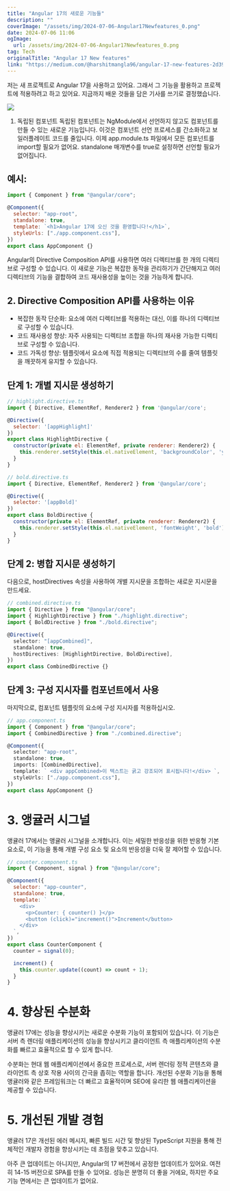 ```yaml
---
title: "Angular 17의 새로운 기능들"
description: ""
coverImage: "/assets/img/2024-07-06-Angular17Newfeatures_0.png"
date: 2024-07-06 11:06
ogImage:
  url: /assets/img/2024-07-06-Angular17Newfeatures_0.png
tag: Tech
originalTitle: "Angular 17 New features"
link: "https://medium.com/@harshitmangla96/angular-17-new-features-2d395ebf1429"
---
```


저는 새 프로젝트로 Angular 17을 사용하고 있어요. 그래서 그 기능을 활용하고 프로젝트에 적용하려고 하고 있어요.
지금까지 배운 것들을 담은 기사를 쓰기로 결정했습니다.

![](/assets/img/2024-07-06-Angular17Newfeatures_0.png)

1. 독립된 컴포넌트
   독립된 컴포넌트는 NgModule에서 선언하지 않고도 컴포넌트를 만들 수 있는 새로운 기능입니다. 이것은 컴포넌트 선언 프로세스를 간소화하고 보일러플레이트 코드를 줄입니다. 이제 app.module.ts 파일에서 모든 컴포넌트를 import할 필요가 없어요. standalone 매개변수를 true로 설정하면 선언할 필요가 없어집니다.

## 예시:

<div class="content-ad"></div>

```js
import { Component } from "@angular/core";

@Component({
  selector: "app-root",
  standalone: true,
  template: `<h1>Angular 17에 오신 것을 환영합니다!</h1>`,
  styleUrls: ["./app.component.css"],
})
export class AppComponent {}
```

Angular의 Directive Composition API를 사용하면 여러 디렉티브를 한 개의 디렉티브로 구성할 수 있습니다. 이 새로운 기능은 복잡한 동작을 관리하기가 간단해지고 여러 디렉티브의 기능을 결합하여 코드 재사용성을 높이는 것을 가능하게 합니다.

## 2. Directive Composition API를 사용하는 이유

- 복잡한 동작 단순화: 요소에 여러 디렉티브를 적용하는 대신, 이를 하나의 디렉티브로 구성할 수 있습니다.
- 코드 재사용성 향상: 자주 사용되는 디렉티브 조합을 하나의 재사용 가능한 디렉티브로 구성할 수 있습니다.
- 코드 가독성 향상: 템플릿에서 요소에 직접 적용되는 디렉티브의 수를 줄여 템플릿을 깨끗하게 유지할 수 있습니다.

<div class="content-ad"></div>

## 단계 1: 개별 지시문 생성하기

```js
// highlight.directive.ts
import { Directive, ElementRef, Renderer2 } from '@angular/core';

@Directive({
  selector: '[appHighlight]'
})
export class HighlightDirective {
  constructor(private el: ElementRef, private renderer: Renderer2) {
    this.renderer.setStyle(this.el.nativeElement, 'backgroundColor', 'yellow');
  }
}

// bold.directive.ts
import { Directive, ElementRef, Renderer2 } from '@angular/core';

@Directive({
  selector: '[appBold]'
})
export class BoldDirective {
  constructor(private el: ElementRef, private renderer: Renderer2) {
    this.renderer.setStyle(this.el.nativeElement, 'fontWeight', 'bold');
  }
}
```

## 단계 2: 병합 지시문 생성하기

다음으로, hostDirectives 속성을 사용하여 개별 지시문을 조합하는 새로운 지시문을 만드세요.

<div class="content-ad"></div>

```typescript
// combined.directive.ts
import { Directive } from "@angular/core";
import { HighlightDirective } from "./highlight.directive";
import { BoldDirective } from "./bold.directive";

@Directive({
  selector: "[appCombined]",
  standalone: true,
  hostDirectives: [HighlightDirective, BoldDirective],
})
export class CombinedDirective {}
```

## 단계 3: 구성 지시자를 컴포넌트에서 사용

마지막으로, 컴포넌트 템플릿의 요소에 구성 지시자를 적용하십시오.

```typescript
// app.component.ts
import { Component } from "@angular/core";
import { CombinedDirective } from "./combined.directive";

@Component({
  selector: "app-root",
  standalone: true,
  imports: [CombinedDirective],
  template: ` <div appCombined>이 텍스트는 굵고 강조되어 표시됩니다!</div> `,
  styleUrls: ["./app.component.css"],
})
export class AppComponent {}
```

<div class="content-ad"></div>

# 3. 앵귤러 시그널

앵귤러 17에서는 앵귤러 시그널을 소개합니다. 이는 세밀한 반응성을 위한 반응형 기본 요소로, 이 기능을 통해 개별 구성 요소 및 요소의 반응성을 더욱 잘 제어할 수 있습니다.

```js
// counter.component.ts
import { Component, signal } from "@angular/core";

@Component({
  selector: "app-counter",
  standalone: true,
  template: `
    <div>
      <p>Counter: { counter() }</p>
      <button (click)="increment()">Increment</button>
    </div>
  `,
})
export class CounterComponent {
  counter = signal(0);

  increment() {
    this.counter.update((count) => count + 1);
  }
}
```

# 4. 향상된 수분화

<div class="content-ad"></div>

앵귤러 17에는 성능을 향상시키는 새로운 수분화 기능이 포함되어 있습니다. 이 기능은 서버 측 렌더링 애플리케이션의 성능을 향상시키고 클라이언트 측 애플리케이션의 수분화를 빠르고 효율적으로 할 수 있게 합니다.

수분화는 현대 웹 애플리케이션에서 중요한 프로세스로, 서버 렌더링 정적 콘텐츠와 클라이언트 측 상호 작용 사이의 간극을 좁히는 역할을 합니다. 개선된 수분화 기능을 통해 앵귤러와 같은 프레임워크는 더 빠르고 효율적이며 SEO에 유리한 웹 애플리케이션을 제공할 수 있습니다.

# 5. 개선된 개발 경험

앵귤러 17은 개선된 에러 메시지, 빠른 빌드 시간 및 향상된 TypeScript 지원을 통해 전체적인 개발자 경험을 향상시키는 데 초점을 맞추고 있습니다.

<div class="content-ad"></div>

아주 큰 업데이트는 아니지만, Angular의 17 버전에서 공정한 업데이트가 있어요. 여전히 14-15 버전으로 SPA를 만들 수 있어요. 성능은 분명히 더 좋을 거에요, 하지만 주요 기능 면에서는 큰 업데이트가 없어요.
